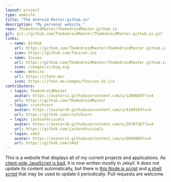```yaml
---
layout: project
type: website
title: "The Android Master.github.io"
description: "My personal website."
repo: TheAndroidMaster/TheAndroidMaster.github.io
git: git://github.com/TheAndroidMaster/TheAndroidMaster.github.io.git
links:
  - name: GitHub
    url: https://github.com/TheAndroidMaster/TheAndroidMaster.github.io
    icon: https://github.com/favicon.ico
  - name: Issues
    url: https://github.com/TheAndroidMaster/TheAndroidMaster.github.io/issues
    icon: /images/ic/bug.svg
  - name: Website
    url: https://jfenn.me/
    icon: https://jfenn.me/images/favicon-32.ico
contributors:
  - login: TheAndroidMaster
    avatar: https://avatars1.githubusercontent.com/u/13000407?v=4
    url: https://github.com/TheAndroidMaster
  - login: crutchcorn
    avatar: https://avatars0.githubusercontent.com/u/9100169?v=4
    url: https://github.com/crutchcorn
  - login: jacksonhvisuals
    avatar: https://avatars0.githubusercontent.com/u/29767267?v=4
    url: https://github.com/jacksonhvisuals
  - login: x4m3
    avatar: https://avatars3.githubusercontent.com/u/8809909?v=4
    url: https://github.com/x4m3
---
```


This is a website that displays all of my current projects and applications. As [client-side JavaScript is bad](https://jfenn.me/blog/Client-Side-JavaScript/), it is now written mostly in Jekyll. It does not update its content automatically, but there is [this Node.js script](https://github.com/TheAndroidMaster/TheAndroidMaster.github.io/blob/master/./scripts/update.js) and [a shell script](https://github.com/TheAndroidMaster/TheAndroidMaster.github.io/blob/master/./scripts/update.sh) that may be used to update it periodically. Pull requests are welcome.
